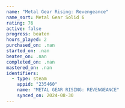 ```yaml
---
name: "Metal Gear Rising: Revengeance"
name_sort: Metal Gear Solid 6
rating: 76
active: false
progress: beaten
hours_played: 2
purchased_on: .nan
started_on: .nan
beaten_on: .nan
completed_on: .nan
mastered_on: .nan
identifiers:
  - type: steam
    appid: "235460"
    name: "METAL GEAR RISING: REVENGEANCE"
    synced_on: 2024-08-30
---
```


